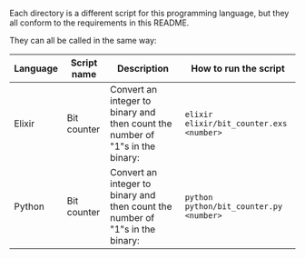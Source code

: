 Each directory is a different script for this programming language, but they all conform to the requirements in this README.

They can all be called in the same way:

|Language|Script name|Description|How to run the script|
|---|---|---|---|
|Elixir|Bit counter|Convert an integer to binary and then count the number of "1"s in the binary:|`elixir elixir/bit_counter.exs <number>`|
|Python|Bit counter|Convert an integer to binary and then count the number of "1"s in the binary:|`python python/bit_counter.py <number>`|
